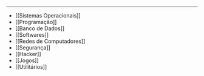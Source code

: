 ***
* [[Sistemas Operacionais]]
* [[Programação]]
* [[Banco de Dados]]
* [[Softwares]]
* [[Redes de Computadores]]
* [[Segurança]]
* [[Hacker]]
* [[Jogos]]
* [[Utilitários]] 

